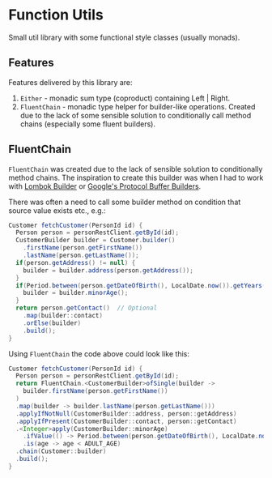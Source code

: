 # Function Utils
Small util library with some functional style classes (usually monads).

## Features
Features delivered by this library are:
1. `Either` - monadic sum type (coproduct) containing Left | Right. 
1. `FluentChain` - monadic type helper for builder-like operations. Created due to the lack of some
sensible solution to conditionally call method chains (especially some fluent builders).


## FluentChain
`FluentChain` was created due to the lack of sensible solution to conditionally method chains.
The inspiration to create this builder was when I had to work with [Lombok Builder][1] 
or [Google's Protocol Buffer Builders][2].

There was often a need to call some builder method on condition that source value exists etc., e.g.:
```java
Customer fetchCustomer(PersonId id) {
  Person person = personRestClient.getById(id);
  CustomerBuilder builder = Customer.builder()
    .firstName(person.getFirstName())
    .lastName(person.getLastName());
  if(person.getAddress() != null) {
    builder = builder.address(person.getAddress());
  }
  if(Period.between(person.getDateOfBirth(), LocalDate.now()).getYears() < ADULT_AGE) {
    builder = builder.minorAge();
  }
  return person.getContact()  // Optional
    .map(builder::contact)
    .orElse(builder)
    .build();
}
```

Using `FluentChain` the code above could look like this:
```java
Customer fetchCustomer(PersonId id) {
  Person person = personRestClient.getById(id);
  return FluentChain.<CustomerBuilder>ofSingle(builder -> 
    builder.firstName(person.getFirstName())
  )
  .map(builder -> builder.lastName(person.getLastName()))
  .applyIfNotNull(CustomerBuilder::address, person::getAddress)
  .applyIfPresent(CustomerBuilder::contact, person::getContact)
  .<Integer>apply(CustomerBuilder::minorAge)
    .ifValue(() -> Period.between(person.getDateOfBirth(), LocalDate.now()).getYears())
    .is(age -> age < ADULT_AGE)
  .chain(Customer::builder)
  .build();
}
```

[1]: https://projectlombok.org/features/Builder
[2]: https://developers.google.com/protocol-buffers/docs/javatutorial#builders